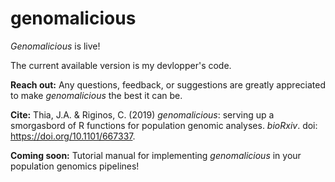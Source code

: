 # genomalicious

_Genomalicious_ is live!

The current available version is my devlopper's code.

**Reach out:** Any questions, feedback, or suggestions are greatly appreciated to make _genomalicious_ the best it can be.

**Cite:** Thia, J.A. & Riginos, C. (2019) _genomalicious_: serving up a smorgasbord of R functions for population genomic analyses. _bioRxiv_. doi: https://doi.org/10.1101/667337. 

**Coming soon:** Tutorial manual for implementing _genomalicious_ in your population genomics pipelines!
